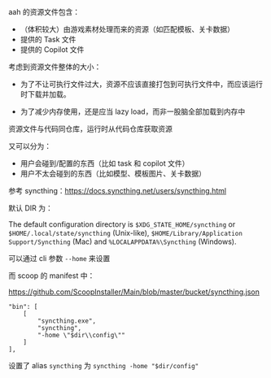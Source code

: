 aah 的资源文件包含：

- （体积较大）由游戏素材处理而来的资源（如匹配模板、关卡数据）
- 提供的 Task 文件
- 提供的 Copilot 文件

考虑到资源文件整体的大小：

- 为了不让可执行文件过大，资源不应该直接打包到可执行文件中，而应该运行时下载并加载。

- 为了减少内存使用，还是应当 lazy load，而非一股脑全部加载到内存中



资源文件与代码同仓库，运行时从代码仓库获取资源



又可以分为：

- 用户会碰到/配置的东西（比如 task 和 copilot 文件）
- 用户不太会碰到的东西（比如模型、模板图片、关卡数据）





参考 syncthing：https://docs.syncthing.net/users/syncthing.html

默认 DIR 为：

The default configuration directory is `$XDG_STATE_HOME/syncthing` or `$HOME/.local/state/syncthing` (Unix-like), `$HOME/Library/Application Support/Syncthing` (Mac) and `%LOCALAPPDATA%\Syncthing` (Windows).

可以通过 cli 参数 `--home` 来设置



而 scoop 的 manifest 中：

https://github.com/ScoopInstaller/Main/blob/master/bucket/syncthing.json

```
"bin": [
    [
        "syncthing.exe",
        "syncthing",
        "-home \"$dir\\config\""
    ]
],
```

设置了 alias `syncthing` 为 `syncthing -home "$dir/config"`